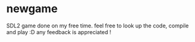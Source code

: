 # newgame
SDL2 game done on my free time.
feel free to look up the code, compile and play :D any feedback is appreciated !
